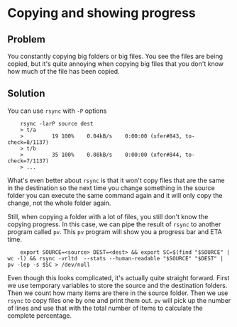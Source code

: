 # Copying and showing progress

## Problem
You constantly copying big folders or big files. You see the files are being copied, but it's quite annoying when copying big files that you don't know how much of the file has been copied.

## Solution

You can use `rsync` with `-P` options

```
    rsync -larP source dest
    > t/a
    >         19 100%    0.04kB/s    0:00:00 (xfer#843, to-check=8/1137)
    > t/b
    >         35 100%    0.08kB/s    0:00:00 (xfer#844, to-check=7/1137)
    > ...
```

What's even better about `rsync` is that it won't copy files that are the same in the destination so the next time you change something in the source folder you can execute the same command again and it will only copy the change, not the whole folder again.

Still, when copying a folder with a lot of files, you still don't know the copying progress. In this case, we can pipe the result of `rsync` to another program called `pv`. This `pv` program will show you a progress bar and ETA time.

```
    export SOURCE=<source> DEST=<dest> && export SC=$(find "$SOURCE" | wc -l) && rsync -vrltd  --stats --human-readable "$SOURCE" "$DEST" | pv -lep -s $SC > /dev/null
```

Even though this looks complicated, it's actually quite straight forward. First we use temporary variables to store the source and the destination folders. Then we count how many items are there in the source folder. Then we use `rsync` to copy files one by one and print them out. `pv` will pick up the number of lines and use that with the total number of items to calculate the complete percentage.

